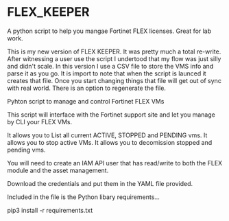 # FLEX_KEEPER
A python script to help you mangae Fortinet FLEX licenses.  Great for lab work.


This is my new version of FLEX KEEPER.  It was pretty much a total re-write.  After witnessing a user use 
the script I undertood that my flow was just silly and didn't scale.  In this version I use a CSV file 
to store the VMS info and parse it as you go.  It is import to note that when the script is launced it creates 
that file.  Once you start changing things that file will get out of sync with real world.  There is an 
option to regenerate the file.

Pyhton script to manage and control Fortinet FLEX VMs

This script will interface with the Fortinet support site and let you manage by CLI your FLEX VMs.

It allows you to List all current ACTIVE, STOPPED and PENDING vms. It allows you to stop active VMs. It allows you to decomission stopped and pending vms.

You will need to create an IAM API user that has read/write to both the FLEX module and the asset management.

Download the credentials and put them in the YAML file provided.

Included in the file is the Python libary requirements...

pip3 install -r requirements.txt
